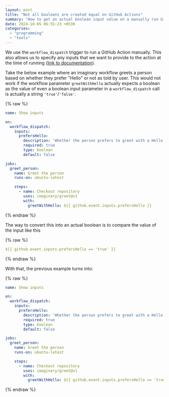 ```yaml
---
layout: post
title: "Not all booleans are created equal on GitHub Actions"
summary: "How to get an actual boolean input value on a manually run GitHub Action"
date: 2024-10-05 06:55:23 +0530
categories:
  - "programming"
  - "tools"
---
```


We use the `workflow_dispatch` trigger to run a GitHub Action manually. This also allows us to specify any inputs that we want to provide to the action at the time of running ([link to documentation](https://docs.github.com/en/actions/writing-workflows/choosing-when-your-workflow-runs/events-that-trigger-workflows#providing-inputs)).

Take the below example where an imaginary workflow greets a person based on whether they prefer "Hello" or not as told by user. This would not work if the workflow parameter `greetWithHello` actually expects a boolean as the value of even a boolean input parameter in a `workflow_dispatch` call is actually a string `'true'`/`'false'`.

{% raw %}
```yaml
name: Show inputs

on:
  workflow_dispatch:
    inputs:
      prefersHello:
        description: 'Whether the person prefers to greet with a Hello'
        required: true
        type: boolean
        default: false

jobs:
  greet_person:
    name: Greet the person
    runs-on: ubuntu-latest

    steps:
      - name: Checkout repository
        uses: imaginary/greet@v1
        with:
          greetWithHello: ${{ github.event.inputs.prefersHello }}
```
{% endraw %}

The way to convert this into an actual boolean is to compare the value of the input like this

{% raw %}
```yaml
${{ github.event.inputs.prefersHello == 'true' }}
```
{% endraw %}

With that, the previous example turns into:

{% raw %}
```yaml
name: Show inputs

on:
  workflow_dispatch:
    inputs:
      prefersHello:
        description: 'Whether the person prefers to greet with a Hello'
        required: true
        type: boolean
        default: false

jobs:
  greet_person:
    name: Greet the person
    runs-on: ubuntu-latest

    steps:
      - name: Checkout repository
        uses: imaginary/greet@v1
        with:
          greetWithHello: ${{ github.event.inputs.prefersHello == 'true' }}
```
{% endraw %}
